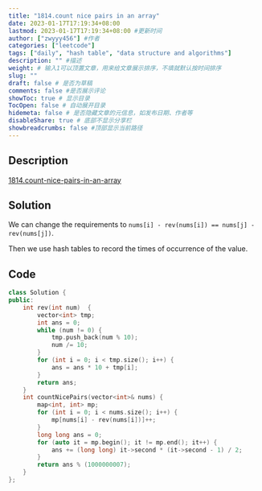 ```yaml
---
title: "1814.count nice pairs in an array"
date: 2023-01-17T17:19:34+08:00
lastmod: 2023-01-17T17:19:34+08:00 #更新时间
author: ["zwyyy456"] #作者
categories: ["leetcode"]
tags: ["daily", "hash table", "data structure and algorithms"]
description: "" #描述
weight: # 输入1可以顶置文章，用来给文章展示排序，不填就默认按时间排序
slug: ""
draft: false # 是否为草稿
comments: false #是否展示评论
showToc: true # 显示目录
TocOpen: false # 自动展开目录
hidemeta: false # 是否隐藏文章的元信息，如发布日期、作者等
disableShare: true # 底部不显示分享栏
showbreadcrumbs: false #顶部显示当前路径
---
```

## Description
[1814.count-nice-pairs-in-an-array](https://leetcode.com/problems/count-nice-pairs-in-an-array/)

## Solution
We can change the requirements to `nums[i] - rev(nums[i]) == nums[j] - rev(nums[j])`.

Then we use hash tables to record the times of occurrence of the value.

## Code
```cpp
class Solution {
public:
    int rev(int num)  {
        vector<int> tmp;
        int ans = 0;
        while (num != 0) {
            tmp.push_back(num % 10);
            num /= 10;
        }
        for (int i = 0; i < tmp.size(); i++) {
            ans = ans * 10 + tmp[i];
        }
        return ans;
    }
    int countNicePairs(vector<int>& nums) {
        map<int, int> mp;
        for (int i = 0; i < nums.size(); i++) {
            mp[nums[i] - rev(nums[i])]++;
        }
        long long ans = 0;
        for (auto it = mp.begin(); it != mp.end(); it++) {
            ans += (long long) it->second * (it->second - 1) / 2;
        }
        return ans % (1000000007);
    }
};
```


